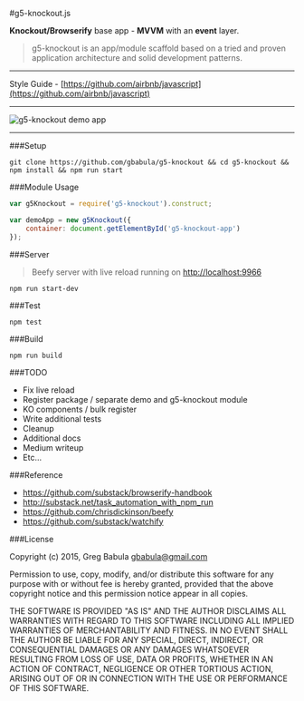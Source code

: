 #g5-knockout.js

__Knockout/Browserify__ base app - __MVVM__ with an __event__ layer.

> g5-knockout is an app/module scaffold based on a tried and proven
> application architecture and solid development patterns.

---

Style Guide - [https://github.com/airbnb/javascript](https://github.com/airbnb/javascript)

---

![g5-knockout demo app](http://oi60.tinypic.com/9fz12u.jpg)

---

###Setup

```
git clone https://github.com/gbabula/g5-knockout && cd g5-knockout && npm install && npm run start
```

###Module Usage

```js
var g5Knockout = require('g5-knockout').construct;

var demoApp = new g5Knockout({
    container: document.getElementById('g5-knockout-app')
});
```

###Server

> Beefy server with live reload running on [http://localhost:9966](http://localhost:9966)

```
npm run start-dev
```

###Test

```
npm test
```

###Build

```
npm run build
```

###TODO

* Fix live reload
* Register package / separate  demo and g5-knockout module
* KO components / bulk register
* Write additional tests
* Cleanup
* Additional docs
* Medium writeup
* Etc...

###Reference

* https://github.com/substack/browserify-handbook
* http://substack.net/task_automation_with_npm_run 
* https://github.com/chrisdickinson/beefy
* https://github.com/substack/watchify

###License

Copyright (c) 2015, Greg Babula <gbabula@gmail.com>

Permission to use, copy, modify, and/or distribute this software for any purpose with or without fee is hereby granted, provided that the above copyright notice and this permission notice appear in all copies.

THE SOFTWARE IS PROVIDED "AS IS" AND THE AUTHOR DISCLAIMS ALL WARRANTIES WITH REGARD TO THIS SOFTWARE INCLUDING ALL IMPLIED WARRANTIES OF MERCHANTABILITY AND FITNESS. IN NO EVENT SHALL THE AUTHOR BE LIABLE FOR ANY SPECIAL, DIRECT, INDIRECT, OR CONSEQUENTIAL DAMAGES OR ANY DAMAGES WHATSOEVER RESULTING FROM LOSS OF USE, DATA OR PROFITS, WHETHER IN AN ACTION OF CONTRACT, NEGLIGENCE OR OTHER TORTIOUS ACTION, ARISING OUT OF OR IN CONNECTION WITH THE USE OR PERFORMANCE OF THIS SOFTWARE.
